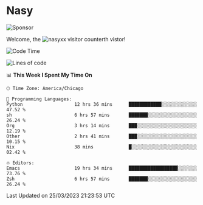 # Nasy

<!--
<p align="center">
<img height="200" src="https://github-readme-stats.vercel.app/api?username=nasyxx&count_private=true&show_icons=true&theme=dracula&include_all_commits=true"/>
<img height="200" src="https://github-readme-stats.vercel.app/api/top-langs/?username=nasyxx&theme=dracula&hide=html,jupyter+notebook&count_private=true&show_icons=true"/>
</p>

  
----------------
-->

![Sponsor](https://img.shields.io/static/v1.svg?label=Sponsor&message=%E2%9D%A4&logo=GitHub&style=flat&color=pink)
 
Welcome, the ![nasyxx visitor counter](https://count.getloli.com/get/@nasyxx?theme=rule34)th vistor!
 
<!--START_SECTION:waka-->
![Code Time](http://img.shields.io/badge/Code%20Time-3%2C313%20hrs%2040%20mins-blue)

![Lines of code](https://img.shields.io/badge/From%20Hello%20World%20I%27ve%20Written-6.2%20million%20lines%20of%20code-blue)

📊 **This Week I Spent My Time On** 

```text
🕑︎ Time Zone: America/Chicago

💬 Programming Languages: 
Python                   12 hrs 36 mins      ████████████░░░░░░░░░░░░░   47.52 % 
sh                       6 hrs 57 mins       ███████░░░░░░░░░░░░░░░░░░   26.24 % 
Org                      3 hrs 14 mins       ███░░░░░░░░░░░░░░░░░░░░░░   12.19 % 
Other                    2 hrs 41 mins       ███░░░░░░░░░░░░░░░░░░░░░░   10.15 % 
Nix                      38 mins             █░░░░░░░░░░░░░░░░░░░░░░░░   02.42 % 

🔥 Editors: 
Emacs                    19 hrs 34 mins      ██████████████████░░░░░░░   73.76 % 
Zsh                      6 hrs 57 mins       ███████░░░░░░░░░░░░░░░░░░   26.24 % 
```


 Last Updated on 25/03/2023 21:23:53 UTC
<!--END_SECTION:waka-->

<!-- ![visitors](https://visitor-badge.laobi.icu/badge?page_id=nasyxx.nasyxx) -->
